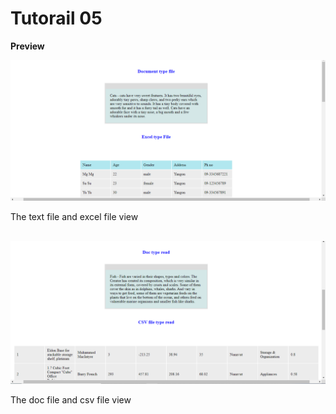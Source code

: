 # Tutorail 05

<b>Preview</b>

<img src="text_excel.png">
<p style="margin-bottom:30px;">The text file and excel file view</p>

<img src="doc_csv.png">
<p>The doc file and csv file view</p>
